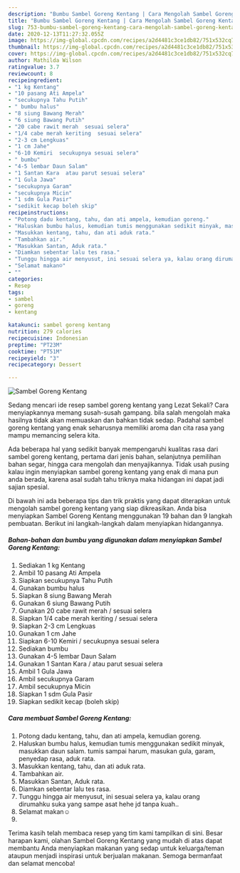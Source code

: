 ```yaml
---
description: "Bumbu Sambel Goreng Kentang | Cara Mengolah Sambel Goreng Kentang Yang Enak Dan Lezat"
title: "Bumbu Sambel Goreng Kentang | Cara Mengolah Sambel Goreng Kentang Yang Enak Dan Lezat"
slug: 753-bumbu-sambel-goreng-kentang-cara-mengolah-sambel-goreng-kentang-yang-enak-dan-lezat
date: 2020-12-13T11:27:32.055Z
image: https://img-global.cpcdn.com/recipes/a2d4481c3ce1db82/751x532cq70/sambel-goreng-kentang-foto-resep-utama.jpg
thumbnail: https://img-global.cpcdn.com/recipes/a2d4481c3ce1db82/751x532cq70/sambel-goreng-kentang-foto-resep-utama.jpg
cover: https://img-global.cpcdn.com/recipes/a2d4481c3ce1db82/751x532cq70/sambel-goreng-kentang-foto-resep-utama.jpg
author: Mathilda Wilson
ratingvalue: 3.7
reviewcount: 8
recipeingredient:
- "1 kg Kentang"
- "10 pasang Ati Ampela"
- "secukupnya Tahu Putih"
- " bumbu halus"
- "8 siung Bawang Merah"
- "6 siung Bawang Putih"
- "20 cabe rawit merah  sesuai selera"
- "1/4 cabe merah keriting  sesuai selera"
- "2-3 cm Lengkuas"
- "1 cm Jahe"
- "6-10 Kemiri  secukupnya sesuai selera"
- " bumbu"
- "4-5 lembar Daun Salam"
- "1 Santan Kara  atau parut sesuai selera"
- "1 Gula Jawa"
- "secukupnya Garam"
- "secukupnya Micin"
- "1 sdm Gula Pasir"
- "sedikit kecap boleh skip"
recipeinstructions:
- "Potong dadu kentang, tahu, dan ati ampela, kemudian goreng."
- "Haluskan bumbu halus, kemudian tumis menggunakan sedikit minyak, masukkan daun salam. tumis sampai harum, masukan gula, garam, penyedap rasa, aduk rata."
- "Masukkan kentang, tahu, dan ati aduk rata."
- "Tambahkan air."
- "Masukkan Santan, Aduk rata."
- "Diamkan sebentar lalu tes rasa."
- "Tunggu hingga air menyusut, ini sesuai selera ya, kalau orang dirumahku suka yang sampe asat hehe jd tanpa kuah.."
- "Selamat makan☺"
- ""
categories:
- Resep
tags:
- sambel
- goreng
- kentang

katakunci: sambel goreng kentang 
nutrition: 279 calories
recipecuisine: Indonesian
preptime: "PT23M"
cooktime: "PT51M"
recipeyield: "3"
recipecategory: Dessert

---
```



![Sambel Goreng Kentang](https://img-global.cpcdn.com/recipes/a2d4481c3ce1db82/751x532cq70/sambel-goreng-kentang-foto-resep-utama.jpg)

Sedang mencari ide resep sambel goreng kentang yang Lezat Sekali? Cara menyiapkannya memang susah-susah gampang. bila salah mengolah maka hasilnya tidak akan memuaskan dan bahkan tidak sedap. Padahal sambel goreng kentang yang enak seharusnya memiliki aroma dan cita rasa yang mampu memancing selera kita.

Ada beberapa hal yang sedikit banyak mempengaruhi kualitas rasa dari sambel goreng kentang, pertama dari jenis bahan, selanjutnya pemilihan bahan segar, hingga cara mengolah dan menyajikannya. Tidak usah pusing kalau ingin menyiapkan sambel goreng kentang yang enak di mana pun anda berada, karena asal sudah tahu triknya maka hidangan ini dapat jadi sajian spesial.




Di bawah ini ada beberapa tips dan trik praktis yang dapat diterapkan untuk mengolah sambel goreng kentang yang siap dikreasikan. Anda bisa menyiapkan Sambel Goreng Kentang menggunakan 19 bahan dan 9 langkah pembuatan. Berikut ini langkah-langkah dalam menyiapkan hidangannya.

<!--inarticleads1-->

##### Bahan-bahan dan bumbu yang digunakan dalam menyiapkan Sambel Goreng Kentang:

1. Sediakan 1 kg Kentang
1. Ambil 10 pasang Ati Ampela
1. Siapkan secukupnya Tahu Putih
1. Gunakan  bumbu halus
1. Siapkan 8 siung Bawang Merah
1. Gunakan 6 siung Bawang Putih
1. Gunakan 20 cabe rawit merah / sesuai selera
1. Siapkan 1/4 cabe merah keriting / sesuai selera
1. Siapkan 2-3 cm Lengkuas
1. Gunakan 1 cm Jahe
1. Siapkan 6-10 Kemiri / secukupnya sesuai selera
1. Sediakan  bumbu
1. Gunakan 4-5 lembar Daun Salam
1. Gunakan 1 Santan Kara / atau parut sesuai selera
1. Ambil 1 Gula Jawa
1. Ambil secukupnya Garam
1. Ambil secukupnya Micin
1. Siapkan 1 sdm Gula Pasir
1. Siapkan sedikit kecap (boleh skip)




<!--inarticleads2-->

##### Cara membuat Sambel Goreng Kentang:

1. Potong dadu kentang, tahu, dan ati ampela, kemudian goreng.
1. Haluskan bumbu halus, kemudian tumis menggunakan sedikit minyak, masukkan daun salam. tumis sampai harum, masukan gula, garam, penyedap rasa, aduk rata.
1. Masukkan kentang, tahu, dan ati aduk rata.
1. Tambahkan air.
1. Masukkan Santan, Aduk rata.
1. Diamkan sebentar lalu tes rasa.
1. Tunggu hingga air menyusut, ini sesuai selera ya, kalau orang dirumahku suka yang sampe asat hehe jd tanpa kuah..
1. Selamat makan☺
1. 




Terima kasih telah membaca resep yang tim kami tampilkan di sini. Besar harapan kami, olahan Sambel Goreng Kentang yang mudah di atas dapat membantu Anda menyiapkan makanan yang sedap untuk keluarga/teman ataupun menjadi inspirasi untuk berjualan makanan. Semoga bermanfaat dan selamat mencoba!
